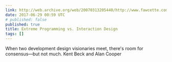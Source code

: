 ```yaml
---
link: http://web.archive.org/web/20070313205440/http://www.fawcette.com/interviews/beck_cooper/
date: 2017-06-29 00:59 UTC
# published: false
published: true
title: Extreme Programming vs. Interaction Design
tags: []
---
```


When two development design visionaries meet, there's room for consensus—but not much. Kent Beck and Alan Cooper
